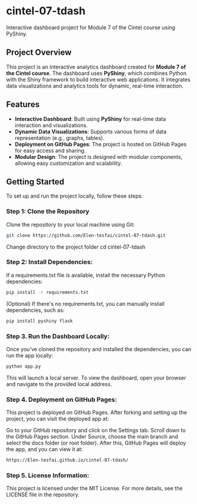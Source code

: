 # cintel-07-tdash
Interactive dashboard project for Module 7 of the Cintel course using PyShiny.

## Project Overview

This project is an interactive analytics dashboard created for **Module 7 of the Cintel course**. The dashboard uses **PyShiny**, which combines Python with the Shiny framework to build interactive web applications. It integrates data visualizations and analytics tools for dynamic, real-time interaction.

## Features

- **Interactive Dashboard**: Built using **PyShiny** for real-time data interaction and visualizations.
- **Dynamic Data Visualizations**: Supports various forms of data representation (e.g., graphs, tables).
- **Deployment on GitHub Pages**: The project is hosted on GitHub Pages for easy access and sharing.
- **Modular Design**: The project is designed with modular components, allowing easy customization and scalability.

## Getting Started

To set up and run the project locally, follow these steps:

### Step 1: Clone the Repository
Clone the repository to your local machine using Git:
```bash
git clone https://github.com/Elen-tesfai/cintel-07-tdash.git
```
Change directory to the project folder
cd cintel-07-tdash

### Step 2: Install Dependencies:
If a requirements.txt file is available, install the necessary Python dependencies:
```bash
pip install -r requirements.txt
```
(Optional) If there's no requirements.txt, you can manually install dependencies, such as:
```bash
pip install pyshiny flask
```
### Step 3. Run the Dashboard Locally:
Once you’ve cloned the repository and installed the dependencies, you can run the app locally:
```bash
python app.py
```
This will launch a local server. To view the dashboard, open your browser and navigate to the provided local address.

### Step 4. Deployment on GitHub Pages:
This project is deployed on GitHub Pages. After forking and setting up the project, you can visit the deployed app at:

  Go to your GitHub repository and click on the Settings tab.
  Scroll down to the GitHub Pages section.
  Under Source, choose the main branch and select the docs folder (or root folder).
  After this, GitHub Pages will deploy the app, and you can view it at:
```bash
https://Elen-tesfai.github.io/cintel-07-tdash/
```
### Step 5. License Information:
 This project is licensed under the MIT License. For more details, see the LICENSE file in the repository.